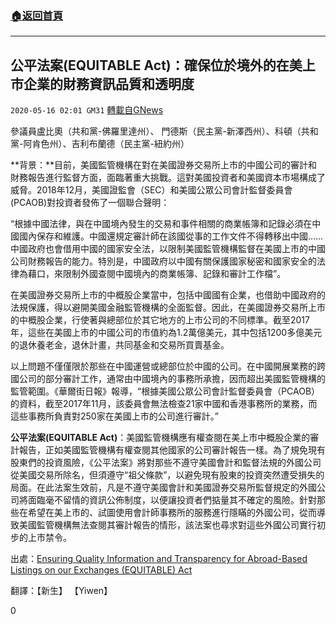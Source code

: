 ###  [:house:返回首頁](https://github.com/ourhimalayas/txt)
---

## 公平法案(EQUITABLE Act)：確保位於境外的在美上市企業的財務資訊品質和透明度
`2020-05-16 02:01 GM31` [轉載自GNews](https://gnews.org/zh-hant/204695/)

參議員盧比奧（共和黨-佛羅里達州）、 門德斯（民主黨-新澤西州）、科頓（共和黨-阿肯色州）、吉利布蘭德（民主黨-紐約州）

**背景：**目前，美國監管機構在對在美國證券交易所上市的中國公司的審計和財務報告進行監督方面，面臨著重大挑戰。這對美國投資者和美國資本市場構成了威脅。2018年12月，美國證監會（SEC）和美國公眾公司會計監督委員會(PCAOB)對投資者發佈了一個聯合聲明：

“根據中國法律，與在中國境內發生的交易和事件相關的商業帳簿和記錄必須在中國國內保存和維護。中國還規定審計師在該國從事的工作文件不得轉移出中國…… 中國政府也會借用中國的國家安全法，以限制美國監管機構監督在美國上市的中國公司財務報告的能力。特別是，中國政府以中國有關保護國家秘密和國家安全的法律為藉口，來限制外國查閱中國境內的商業帳簿、記錄和審計工作檔”。

在美國證券交易所上市的中概股企業當中，包括中國國有企業，也借助中國政府的法規保護，得以避開美國金融監管機構的全面監督。因此，在美國證券交易所上市的中概股企業，行使著與總部位於其它地方的上市公司的不同標準。截至2017年，這些在美國上市的中國公司的市值約為1.2萬億美元，其中包括1200多億美元的退休養老金，退休計畫，共同基金和交易所買賣基金。

以上問題不僅僅限於那些在中國運營或總部位於中國的公司。在中國開展業務的跨國公司的部分審計工作，通常由中國境內的事務所承擔，因而超出美國監管機構的監管範圍。《華爾街日報》報導，“根據美國公眾公司會計監督委員會（PCAOB）的資料，截至2017年11月，該委員會無法檢查21家中國和香港事務所的業務，而這些事務所負責對250家在美國上市的公司進行審計。”

**公平法案(EQUITABLE Act)**：美國監管機構應有權查閱在美上市中概股企業的審計報告，正如美國監管機構有權查閱其他國家的公司審計報告一樣。為了規免現有股東們的投資風險，《公平法案》將對那些不遵守美國會計和監督法規的外國公司從美國交易所除名，但須遵守“祖父條款”，以避免現有股東的投資突然遭受損失的局面。在此法案生效前，凡是不遵守美國會計和美國證券交易所監督規定的外國公司將面臨毫不留情的資訊公佈制度，以便讓投資者們掂量其不確定的風險。針對那些在希望在美上市的、試圖使用會計師事務所的服務進行隱瞞的外國公司，從而導致美國監管機構無法查閱其審計報告的情形，該法案也尋求對這些外國公司實行初步的上市禁令。

出處：[Ensuring Quality Information and Transparency for Abroad-Based Listings on our Exchanges (EQUITABLE) Act](https://www.rubio.senate.gov/public/_cache/files/d5ca8210-0eac-4279-9f26-0f6df4c26632/3CA60262DACB571EA9500FF9348851A3.rubio--equitable-act-one-pager-press.pdf)

翻譯：【新生】 【Yiwen】

0
